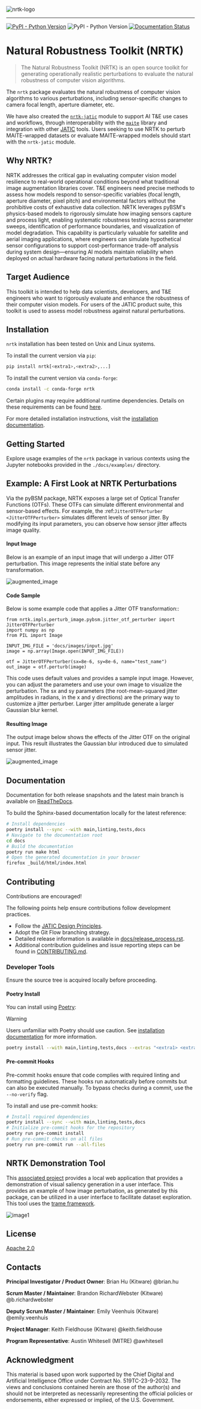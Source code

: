 ![nrtk-logo](./docs/figures/nrtk-wordmark.png)

<hr/>

<!-- :auto badges: -->
[![PyPI - Python Version](https://img.shields.io/pypi/v/nrtk)](https://pypi.org/project/nrtk/)
![PyPI - Python Version](https://img.shields.io/pypi/pyversions/nrtk)
[![Documentation Status](https://readthedocs.org/projects/nrtk/badge/?version=latest)](https://nrtk.readthedocs.io/en/latest/?badge=latest)
<!-- :auto badges: -->

# Natural Robustness Toolkit (NRTK)

>The Natural Robustness Toolkit (NRTK) is an open source toolkit for generating operationally realistic perturbations to evaluate the natural robustness of computer vision 
 algorithms.

The `nrtk` package evaluates the natural robustness of computer vision algorithms to various perturbations, including sensor-specific changes to camera focal length, aperture
diameter, etc.

We have also created the [`nrtk-jatic`](https://nrtk.readthedocs.io/en/latest/interoperability.html) module to support AI T&E
use cases and workflows, through interoperability with the [`maite`](https://github.com/mit-ll-ai-technology/maite)
library and integration with other [JATIC](https://cdao.pages.jatic.net/public/) tools. Users seeking to use NRTK to
perturb MAITE-wrapped datasets or evaluate MAITE-wrapped models should
start with the `nrtk-jatic` module.

## Why NRTK?

NRTK addresses the critical gap in evaluating computer vision model resilience to real-world operational conditions beyond what traditional image augmentation libraries cover. T&E engineers need precise methods to assess how models respond to sensor-specific variables (focal length, aperture diameter, pixel pitch) and environmental factors without the prohibitive costs of exhaustive data collection. NRTK leverages pyBSM's physics-based models to rigorously simulate how imaging sensors capture and process light, enabling systematic robustness testing across parameter sweeps, identification of performance boundaries, and visualization of model degradation. This capability is particularly valuable for satellite and aerial imaging applications, where engineers can simulate hypothetical sensor configurations to support cost-performance trade-off analysis during system design—ensuring AI models maintain reliability when deployed on actual hardware facing natural perturbations in the field.

## Target Audience
This toolkit is intended to help data scientists, developers, and T&E engineers who want to rigorously evaluate and enhance the robustness of their computer vision models. For users of the JATIC product suite, this toolkit is used to assess model robustness against natural perturbations. 


<!-- :auto installation: -->
## Installation
`nrtk` installation has been tested on Unix and Linux systems.

To install the current version via `pip`:
```bash
pip install nrtk[<extra1>,<extra2>,...]
```

To install the current version via `conda-forge`:
```bash
conda install -c conda-forge nrtk
```

Certain plugins may require additional runtime dependencies. Details on these requirements can be found
[here](https://nrtk.readthedocs.io/en/latest/implementations.html).

For more detailed installation instructions, visit the
[installation documentation](https://nrtk.readthedocs.io/en/latest/installation.html).
<!-- :auto installation: -->

<!-- :auto getting-started: -->
## Getting Started
Explore usage examples of the `nrtk` package in various contexts using the Jupyter notebooks provided in the
`./docs/examples/` directory.
<!-- :auto getting-started: -->

## Example: A First Look at NRTK Perturbations

Via the pyBSM package, NRTK exposes a large set of Optical Transfer Functions (OTFs). These OTFs can simulate different
environmental and sensor-based effects. For example, the :ref:`JitterOTFPerturber <JitterOTFPerturber>` simulates
different levels of sensor jitter. By modifying its input parameters, you can observe how sensor jitter affects image
quality.


#### Input Image

Below is an example of an input image that will undergo a Jitter OTF perturbation. This image represents the initial state before any transformation.

  ![augmented_image](./docs/images/input.jpg)


#### Code Sample

Below is some example code that applies a Jitter OTF transformation::

    from nrtk.impls.perturb_image.pybsm.jitter_otf_perturber import JitterOTFPerturber
    import numpy as np
    from PIL import Image

    INPUT_IMG_FILE = 'docs/images/input.jpg'
    image = np.array(Image.open(INPUT_IMG_FILE))

    otf = JitterOTFPerturber(sx=8e-6, sy=8e-6, name="test_name")
    out_image = otf.perturb(image)

This code uses default values and provides a sample input image. However, you can adjust
the parameters and use your own image to visualize the perturbation. The sx and sy parameters
(the root-mean-squared jitter amplitudes in radians, in the x and y directions) are
the primary way to customize a jitter perturber. Larger jitter amplitude generate a
larger Gaussian blur kernel.

#### Resulting Image

The output image below shows the effects of the Jitter OTF on the original input. This result illustrates the Gaussian
blur introduced due to simulated sensor jitter.

  ![augmented_image](./docs/images/output-jitter.jpg)


<!-- :auto documentation: -->
## Documentation
Documentation for both release snapshots and the latest main branch is available on
[ReadTheDocs](https://nrtk.readthedocs.io/en/latest/).

To build the Sphinx-based documentation locally for the latest reference:
```bash
# Install dependencies
poetry install --sync --with main,linting,tests,docs
# Navigate to the documentation root
cd docs
# Build the documentation
poetry run make html
# Open the generated documentation in your browser
firefox _build/html/index.html
```
<!-- :auto documentation: -->


<!-- :auto contributing: -->
## Contributing
Contributions are encouraged!

The following points help ensure contributions follow development practices.

- Follow the [JATIC Design Principles](https://cdao.pages.jatic.net/public/program/design-principles/).
- Adopt the Git Flow branching strategy.
- Detailed release information is available in [docs/release_process.rst](./docs/release_process.rst).
- Additional contribution guidelines and issue reporting steps can be found in [CONTRIBUTING.md](./CONTRIBUTING.md).
<!-- :auto contributing: -->

<!-- :auto developer-tools: -->
### Developer Tools

Ensure the source tree is acquired locally before proceeding.

#### Poetry Install

You can install using [Poetry](https://python-poetry.org/):

> [!WARNING]
> Users unfamiliar with Poetry should use caution. See
> [installation documentation](https://nrtk.readthedocs.io/en/latest/installation.html#from-source) for more
> information.

```bash
poetry install --with main,linting,tests,docs --extras "<extra1> <extra2> ..."
```

#### Pre-commit Hooks
Pre-commit hooks ensure that code complies with required linting and formatting guidelines. These hooks run
automatically before commits but can also be executed manually. To bypass checks during a commit, use the `--no-verify`
flag.

To install and use pre-commit hooks:
```bash
# Install required dependencies
poetry install --sync --with main,linting,tests,docs
# Initialize pre-commit hooks for the repository
poetry run pre-commit install
# Run pre-commit checks on all files
poetry run pre-commit run --all-files
```
<!-- :auto developer-tools: -->

## NRTK Demonstration Tool
This [associated project](https://github.com/Kitware/nrtk-explorer)
provides a local web application that provides a demonstration of visual
saliency generation in a user interface.
This provides an example of how image perturbation, as generated by this package,
can be utilized in a user interface to facilitate dataset exploration.
This tool uses the [trame framework](https://kitware.github.io/trame/).

![image1](./docs/figures/nrtk-explorer-example.png)


<!-- :auto license: -->
## License
[Apache 2.0](./LICENSE)
<!-- :auto license: -->

<!-- :auto contacts: -->
## Contacts

**Principal Investigator / Product Owner**: Brian Hu (Kitware) @brian.hu

**Scrum Master / Maintainer**: Brandon RichardWebster (Kitware) @b.richardwebster

**Deputy Scrum Master / Maintainer**: Emily Veenhuis (Kitware) @emily.veenhuis

**Project Manager**: Keith Fieldhouse (Kitware) @keith.fieldhouse

**Program Representative**: Austin Whitesell (MITRE) @awhitesell
<!-- :auto contacts: -->

<!-- :auto acknowledgment: -->
Acknowledgment
--------------

This material is based upon work supported by the Chief Digital and Artificial Intelligence Office under Contract No.
519TC-23-9-2032. The views and conclusions contained herein are those of the author(s) and should not be interpreted as
necessarily representing the official policies or endorsements, either expressed or implied, of the U.S. Government.
<!-- :auto acknowledgment: -->
